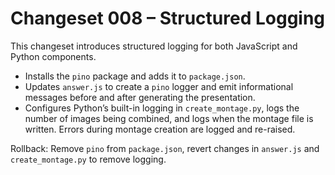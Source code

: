 # Changeset 008 – Structured Logging

This changeset introduces structured logging for both JavaScript and Python components.

* Installs the `pino` package and adds it to `package.json`.
* Updates `answer.js` to create a `pino` logger and emit informational messages before and after generating the presentation.
* Configures Python’s built-in logging in `create_montage.py`, logs the number of images being combined, and logs when the montage file is written.  Errors during montage creation are logged and re-raised.

Rollback: Remove `pino` from `package.json`, revert changes in `answer.js` and `create_montage.py` to remove logging.